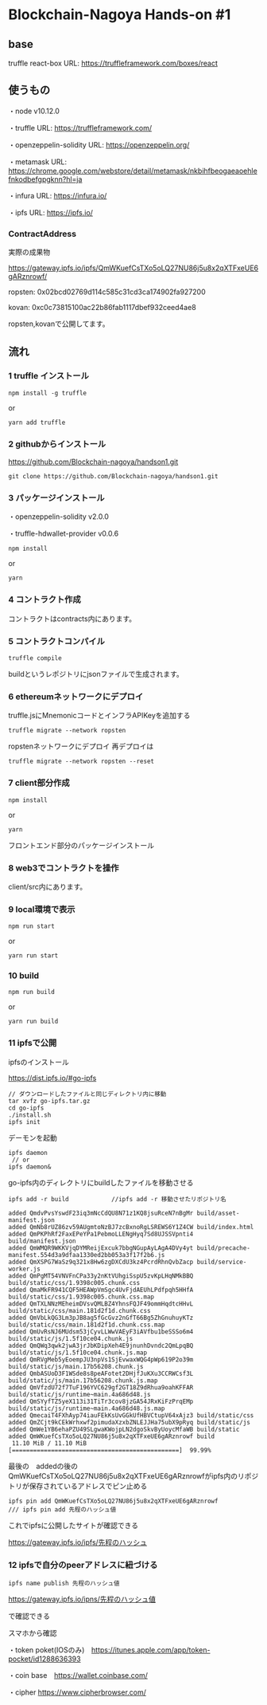 # Blockchain-Nagoya Hands-on #1

## base
truffle react-box
URL: https://truffleframework.com/boxes/react

## 使うもの
・node v10.12.0

・truffle URL: https://truffleframework.com/

・openzeppelin-solidity URL: https://openzeppelin.org/

・metamask URL: https://chrome.google.com/webstore/detail/metamask/nkbihfbeogaeaoehlefnkodbefgpgknn?hl=ja

・infura URL: https://infura.io/

・ipfs URL: https://ipfs.io/


### ContractAddress

実際の成果物

https://gateway.ipfs.io/ipfs/QmWKuefCsTXo5oLQ27NU86j5u8x2qXTFxeUE6gARznrowf/

ropsten: 0x02bcd02769d114c585c31cd3ca174902fa927200

kovan: 0xc0c73815100ac22b86fab1117dbef932ceed4ae8

ropsten,kovanで公開してます。

## 流れ

### 1 truffle インストール

```
npm install -g truffle
```

or

```
yarn add truffle
```

### 2 githubからインストール

https://github.com/Blockchain-nagoya/handson1.git

```
git clone https://github.com/Blockchain-nagoya/handson1.git
```


### 3 パッケージインストール

・openzeppelin-solidity v2.0.0

・truffle-hdwallet-provider v0.0.6

```
npm install
```

or

```
yarn
```

### 4 コントラクト作成

コントラクトはcontracts内にあります。

### 5 コントラクトコンパイル

```
truffle compile
```

buildというレポジトリにjsonファイルで生成されます。

### 6 ethereumネットワークにデプロイ

truffle.jsにMnemonicコードとインフラAPIKeyを追加する

```
truffle migrate --network ropsten
```

ropstenネットワークにデプロイ
再デプロイは

```
truffle migrate --network ropsten --reset
```

### 7 client部分作成

```
npm install
```

or

```
yarn
```

フロントエンド部分のパッケージインストール

### 8 web3でコントラクトを操作

client/src内にあります。

### 9 local環境で表示

```
npm run start
```

or

```
yarn run start
```

### 10 build

```
npm run build
```

or

```
yarn run build
```

### 11 ipfsで公開

ipfsのインストール

https://dist.ipfs.io/#go-ipfs

```
// ダウンロードしたファイルと同じディレクトリ内に移動
tar xvfz go-ipfs.tar.gz
cd go-ipfs
./install.sh
ipfs init
```

デーモンを起動

```
ipfs daemon
 // or
ipfs daemon&
```

go-ipfs内のディレクトリにbuildしたファイルを移動させる

```
ipfs add -r build            //ipfs add -r 移動させたリポジトリ名
```

```
added QmdvPvsYswdF23iq3mNcCdQU8N71z1KQ8jsuRceN7nBgMr build/asset-manifest.json
added QmNb8rUZ86zv59AUgmtoNzBJ7zcBxnoRgLSREWS6Y1Z4CW build/index.html
added QmPKPhRf2FaxEPeYPa1PebmoLLENgHyq7Sd8UJSSVpnti4 build/manifest.json
added QmWMQR9WKKVjqDYMReijExcuk7bbgNGupAyLAgA4DVy4yt build/precache-manifest.554d3a9dfaa1330ed2bb053a3f17f2b6.js
added QmXSPG7WaSz9q321x8Hw6zgDXCdU3kz4PcrdRhnQvbZacp build/service-worker.js
added QmPgMT54VNVFnCPa33y2nKtVUhgiSspU5zvKpLHqNMkBBQ build/static/css/1.9398c005.chunk.css
added QmaMkFR941CQF5HEAWpVmSgc4UvFjdAEUhLPdfpqh5HHfA build/static/css/1.9398c005.chunk.css.map
added QmTXLNNzMEheimDVsvQMLBZ4YhnsFQJF49ommHqdtcHHvL build/static/css/main.181d2f1d.chunk.css
added QmVbLkQG3Lm3pJB8ag5fGcGvz2nGfT66Bg5ZhGnuhuyKTz build/static/css/main.181d2f1d.chunk.css.map
added QmUvRsNJ6MUdsm53jCyvLLWwVAEyF3iAVfbu1beSSSo6m4 build/static/js/1.5f10ce04.chunk.js
added QmQWq3qwk2jwA3jrJbKDipXeh4E9jnunhDvndc2QmLpqBQ build/static/js/1.5f10ce04.chunk.js.map
added QmRVgMeb5yEoempJU3npVs1SjEvwaxWQG4pWp619P2o39m build/static/js/main.17b56208.chunk.js
added QmbASUoD3F1WSde8s8peAFotet2DHjfJuKXu3CCRWCsf3L build/static/js/main.17b56208.chunk.js.map
added QmVfzdU72f7TuF196YVC629gf2GT18Z9dRhua9oahKFFAR build/static/js/runtime~main.4a686d48.js
added QmSYyfTZ5yeX113i31TiTr3cov8jzGA54JRxKiFzPrqEMp build/static/js/runtime~main.4a686d48.js.map
added QmecaiT4FXhAyp74iauFEkKsUvGGkUfHBVCtupV64xAjz3 build/static/css
added QmZCjt9kCEkWrhxwf2pimudaXzxbZNLEJJHa75ubX9pRyq build/static/js
added QmWe1YB6ehaPZU49SLgwaKWojpLN2dgoSkvByUoycMfaWB build/static
added QmWKuefCsTXo5oLQ27NU86j5u8x2qXTFxeUE6gARznrowf build
 11.10 MiB / 11.10 MiB [===============================================]  99.99%
```

最後の　addedの後のQmWKuefCsTXo5oLQ27NU86j5u8x2qXTFxeUE6gARznrowfがipfs内のリポジトリが保存されているアドレスでピン止める


```
ipfs pin add QmWKuefCsTXo5oLQ27NU86j5u8x2qXTFxeUE6gARznrowf
/// ipfs pin add 先程のハッシュ値
```

これでipfsに公開したサイトが確認できる

https://gateway.ipfs.io/ipfs/先程のハッシュ

### 12 ipfsで自分のpeerアドレスに紐づける

```
ipfs name publish 先程のハッシュ値

```

https://gateway.ipfs.io/ipns/先程のハッシュ値

で確認できる

スマホから確認


・token poket(IOSのみ)　https://itunes.apple.com/app/token-pocket/id1288636393

・coin base　https://wallet.coinbase.com/

・cipher https://www.cipherbrowser.com/
